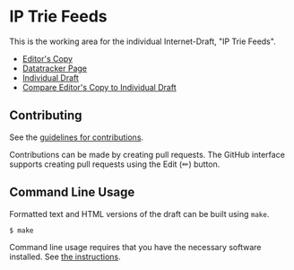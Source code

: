 # IP Trie Feeds

This is the working area for the individual Internet-Draft, "IP Trie Feeds".

* [Editor's Copy](https://ekline.github.io/draft-iptrie-feeds/#go.draft-ek-iptrie-feeds.html)
* [Datatracker Page](https://datatracker.ietf.org/doc/draft-ek-iptrie-feeds)
* [Individual Draft](https://datatracker.ietf.org/doc/html/draft-ek-iptrie-feeds)
* [Compare Editor's Copy to Individual Draft](https://ekline.github.io/draft-iptrie-feeds/#go.draft-ek-iptrie-feeds.diff)


## Contributing

See the
[guidelines for contributions](https://github.com/ekline/draft-iptrie-feeds/blob/main/CONTRIBUTING.md).

Contributions can be made by creating pull requests.
The GitHub interface supports creating pull requests using the Edit (✏) button.


## Command Line Usage

Formatted text and HTML versions of the draft can be built using `make`.

```sh
$ make
```

Command line usage requires that you have the necessary software installed.  See
[the instructions](https://github.com/martinthomson/i-d-template/blob/main/doc/SETUP.md).

